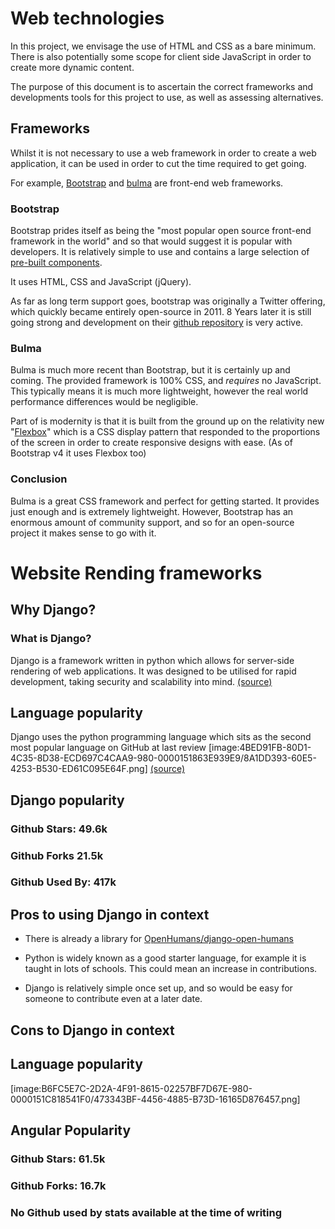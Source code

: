 
# Web technologies

In this project, we envisage the use of HTML and CSS as a bare minimum. There is also potentially some scope for client side JavaScript in order to create more dynamic content.

The purpose of this document is to ascertain the correct frameworks and developments tools for this project to use, as well as assessing alternatives.

## Frameworks

Whilst it is not necessary to use a web framework in order to create a web application, it can be used in order to cut the time required to get going.

For example, [Bootstrap](https://getbootstrap.com) and [bulma](https://bulma.io) are front-end web frameworks.

### Bootstrap

Bootstrap prides itself as being the "most popular open source front-end framework in the world" and so that would suggest it is popular with developers. It is relatively simple to use and contains a large selection of [pre-built components](https://getbootstrap.com/docs/4.5/components/alerts/).

It uses HTML, CSS and JavaScript (jQuery).

As far as long term support goes, bootstrap was originally a Twitter offering, which quickly became entirely open-source in 2011. 8 Years later it is still going strong and development on their [github repository](https://github.com/twbs/bootstrap) is very active.

### Bulma

Bulma is much more recent than Bootstrap, but it is certainly up and coming. The provided framework is 100% CSS, and *requires* no JavaScript. This typically means it is much more lightweight, however the real world performance differences would be negligible.

Part of is modernity is that it is built from the ground up on the relativity new "[Flexbox](https://developer.mozilla.org/en-US/docs/Web/CSS/CSS_Flexible_Box_Layout/Basic_Concepts_of_Flexbox)" which is a CSS display pattern that responded to the proportions of the screen in order to create responsive designs with ease. (As of Bootstrap v4 it uses Flexbox too)

### Conclusion

Bulma is a great CSS framework and perfect for getting started. It provides just enough and is extremely lightweight. However, Bootstrap has an enormous amount of community support, and so for an open-source project it makes sense to go with it.

# Website Rending frameworks

## Why Django?

### What is Django?

Django is a framework written in python which allows for server-side rendering of web applications. It was designed to be utilised for rapid development, taking security and scalability into mind. [(source)](https://www.djangoproject.com)

## Language popularity

Django uses the python programming language which sits as the second most popular language on GitHub at last review 
[image:4BED91FB-80D1-4C35-8D38-ECD697C4CAA9-980-0000151863E939E9/8A1DD393-60E5-4253-B530-ED61C095E64F.png]
[(source)](https://octoverse.github.com)

## Django popularity

### Github Stars: 49.6k

### Github Forks 21.5k

### Github Used By: 417k

## Pros to using Django in context

* There is already a library for [OpenHumans/django-open-humans](https://github.com/OpenHumans/django-open-humans)

* Python is widely known as a good starter language, for example it is taught in lots of schools. This could mean an increase in contributions.

* Django is relatively simple once set up, and so would be easy for someone to contribute even at a later date.

## Cons to Django in context

## Language popularity

[image:B6FC5E7C-2D2A-4F91-8615-02257BF7D67E-980-0000151C818541F0/473343BF-4456-4885-B73D-16165D876457.png]

## Angular Popularity

### Github Stars: 61.5k

### Github Forks: 16.7k

### No Github used by stats available at the time of writing
